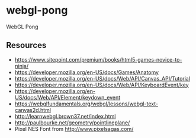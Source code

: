 # webgl-pong
WebGL Pong

## Resources
- https://www.sitepoint.com/premium/books/html5-games-novice-to-ninja/
- https://developer.mozilla.org/en-US/docs/Games/Anatomy
- https://developer.mozilla.org/en-US/docs/Web/API/Canvas_API/Tutorial
- https://developer.mozilla.org/en-US/docs/Web/API/KeyboardEvent/key
- https://developer.mozilla.org/en-US/docs/Web/API/Element/keydown_event
- https://webglfundamentals.org/webgl/lessons/webgl-text-canvas2d.html
- http://learnwebgl.brown37.net/index.html
- http://paulbourke.net/geometry/pointlineplane/
- Pixel NES Font from http://www.pixelsagas.com/

